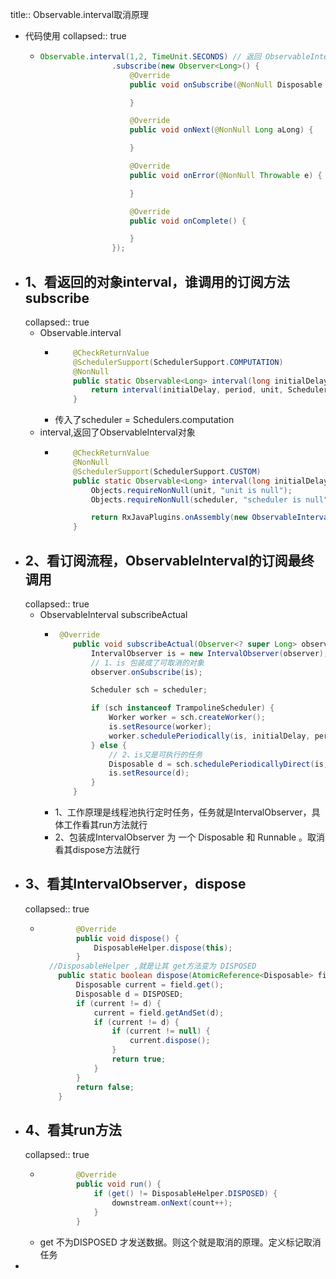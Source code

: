 title:: Observable.interval取消原理

- 代码使用
  collapsed:: true
	- ```java
	  Observable.interval(1,2, TimeUnit.SECONDS) // 返回 ObservableInterval，看他的订阅
	                  .subscribe(new Observer<Long>() {
	                      @Override
	                      public void onSubscribe(@NonNull Disposable d) {
	  
	                      }
	  
	                      @Override
	                      public void onNext(@NonNull Long aLong) {
	  
	                      }
	  
	                      @Override
	                      public void onError(@NonNull Throwable e) {
	  
	                      }
	  
	                      @Override
	                      public void onComplete() {
	  
	                      }
	                  });
	  ```
- ## 1、看返回的对象interval，谁调用的订阅方法subscribe
  collapsed:: true
	- Observable.interval
		- ```java
		      @CheckReturnValue
		      @SchedulerSupport(SchedulerSupport.COMPUTATION)
		      @NonNull
		      public static Observable<Long> interval(long initialDelay, long period, @NonNull TimeUnit unit) {
		          return interval(initialDelay, period, unit, Schedulers.computation());
		      }
		  ```
		- 传入了scheduler =  Schedulers.computation
	- interval,返回了ObservableInterval对象
		- ```java
		      @CheckReturnValue
		      @NonNull
		      @SchedulerSupport(SchedulerSupport.CUSTOM)
		      public static Observable<Long> interval(long initialDelay, long period, @NonNull TimeUnit unit, @NonNull Scheduler scheduler) {
		          Objects.requireNonNull(unit, "unit is null");
		          Objects.requireNonNull(scheduler, "scheduler is null");
		  
		          return RxJavaPlugins.onAssembly(new ObservableInterval(Math.max(0L, initialDelay), Math.max(0L, period), unit, scheduler));
		      }
		  ```
- ## 2、看订阅流程，ObservableInterval的订阅最终调用
  collapsed:: true
	- ObservableInterval  subscribeActual
		- ```java
		   @Override
		      public void subscribeActual(Observer<? super Long> observer) {
		          IntervalObserver is = new IntervalObserver(observer);
		          // 1、is 包装成了可取消的对象
		          observer.onSubscribe(is);
		  
		          Scheduler sch = scheduler;
		  
		          if (sch instanceof TrampolineScheduler) {
		              Worker worker = sch.createWorker();
		              is.setResource(worker);
		              worker.schedulePeriodically(is, initialDelay, period, unit);
		          } else {
		              // 2、is又是可执行的任务
		              Disposable d = sch.schedulePeriodicallyDirect(is, initialDelay, period, unit);
		              is.setResource(d);
		          }
		      }
		  ```
		- 1、工作原理是线程池执行定时任务，任务就是IntervalObserver，具体工作看其run方法就行
		- 2、包装成IntervalObserver  为 一个 Disposable 和 Runnable 。取消看其dispose方法就行
- ## 3、看其IntervalObserver，dispose
  collapsed:: true
	- ```java
	          @Override
	          public void dispose() {
	              DisposableHelper.dispose(this);
	          }
	    //DisposableHelper ,就是让其 get方法变为 DISPOSED
	      public static boolean dispose(AtomicReference<Disposable> field) {
	          Disposable current = field.get();
	          Disposable d = DISPOSED;
	          if (current != d) {
	              current = field.getAndSet(d);
	              if (current != d) {
	                  if (current != null) {
	                      current.dispose();
	                  }
	                  return true;
	              }
	          }
	          return false;
	      }
	  ```
- ## 4、看其run方法
  collapsed:: true
	- ```java
	          @Override
	          public void run() {
	              if (get() != DisposableHelper.DISPOSED) {
	                  downstream.onNext(count++);
	              }
	          }
	  ```
	- get 不为DISPOSED 才发送数据。则这个就是取消的原理。定义标记取消任务
-